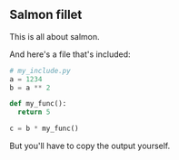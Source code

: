 ## Salmon fillet

This is all about salmon.

And here's a file that's included:

```python-include:chapter2/my_include.py
# my_include.py
a = 1234
b = a ** 2

def my_func():
  return 5

c = b * my_func()
```

But you'll have to copy the output yourself.

